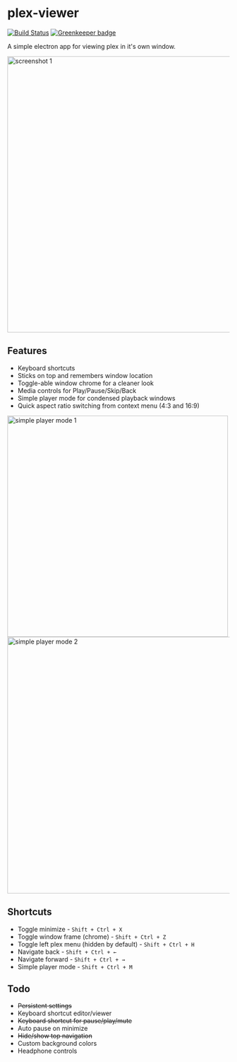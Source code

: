 
# plex-viewer

[![Build Status](https://travis-ci.org/ztoben/plex-viewer.svg?branch=master)](https://travis-ci.org/ztoben/plex-viewer) [![Greenkeeper badge](https://badges.greenkeeper.io/ztoben/plex-viewer.svg)](https://greenkeeper.io/)

A simple electron app for viewing plex in it's own window.

<img width="624" alt="screenshot 1" src="https://user-images.githubusercontent.com/4007345/62778281-99748100-ba75-11e9-8357-386f1a2b5ec9.png">

## Features
* Keyboard shortcuts
* Sticks on top and remembers window location
* Toggle-able window chrome for a cleaner look
* Media controls for Play/Pause/Skip/Back
* Simple player mode for condensed playback windows
* Quick aspect ratio switching from context menu (4:3 and 16:9)

<img src="https://i.imgur.com/tlMJxaf.png" alt="simple player mode 1" height="500"/>

<img width="580" alt="simple player mode 2" src="https://user-images.githubusercontent.com/4007345/62778355-cb85e300-ba75-11e9-9618-c46e730a7323.png">

## Shortcuts
* Toggle minimize - `Shift + Ctrl + X`
* Toggle window frame (chrome) - `Shift + Ctrl + Z`
* Toggle left plex menu (hidden by default) - `Shift + Ctrl + H`
* Navigate back - `Shift + Ctrl + ←`
* Navigate forward - `Shift + Ctrl + →`
* Simple player mode - `Shift + Ctrl + M`

## Todo
* ~~Persistent settings~~
* Keyboard shortcut editor/viewer
* ~~Keyboard shortcut for pause/play/mute~~
* Auto pause on minimize
* ~~Hide/show top navigation~~
* Custom background colors
* Headphone controls
